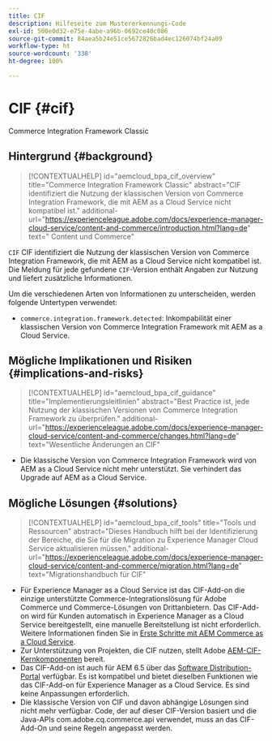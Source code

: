 ```yaml
---
title: CIF
description: Hilfeseite zum Mustererkennungs-Code
exl-id: 500e0d32-e75e-4abe-a96b-0692ce40c086
source-git-commit: 84aea5b24e51ce5672826bad4ec126074bf24a09
workflow-type: ht
source-wordcount: '338'
ht-degree: 100%

---
```


# CIF {#cif}

Commerce Integration Framework Classic

## Hintergrund {#background}

>[!CONTEXTUALHELP]
>id="aemcloud_bpa_cif_overview"
>title="Commerce Integration Framework Classic"
>abstract="CIF identifiziert die Nutzung der klassischen Version von Commerce Integration Framework, die mit AEM as a Cloud Service nicht kompatibel ist."
>additional-url="https://experienceleague.adobe.com/docs/experience-manager-cloud-service/content-and-commerce/introduction.html?lang=de" text=" Content und Commerce"

`CIF` CIF identifiziert die Nutzung der klassischen Version von Commerce Integration Framework, die mit AEM as a Cloud Service nicht kompatibel ist. Die Meldung für jede gefundene `CIF`-Version enthält Angaben zur Nutzung und liefert zusätzliche Informationen.

Um die verschiedenen Arten von Informationen zu unterscheiden, werden folgende Untertypen verwendet:

* `commerce.integration.framework.detected`: Inkompabilität einer klassischen Version von Commerce Integration Framework mit AEM as a Cloud Service.


## Mögliche Implikationen und Risiken {#implications-and-risks}

>[!CONTEXTUALHELP]
>id="aemcloud_bpa_cif_guidance"
>title="Implementierungsleitlinien"
>abstract="Best Practice ist, jede Nutzung der klassischen Versionen von Commerce Integration Framework zu überprüfen."
>additional-url="https://experienceleague.adobe.com/docs/experience-manager-cloud-service/content-and-commerce/changes.html?lang=de" text="Wesentliche Änderungen an CIF"

* Die klassische Version von Commerce Integration Framework wird von AEM as a Cloud Service nicht mehr unterstützt. Sie verhindert das Upgrade auf AEM as a Cloud Service.

## Mögliche Lösungen {#solutions}

>[!CONTEXTUALHELP]
>id="aemcloud_bpa_cif_tools"
>title="Tools und Ressourcen"
>abstract="Dieses Handbuch hilft bei der Identifizierung der Bereiche, die Sie für die Migration zu Experience Manager Cloud Service aktualisieren müssen."
>additional-url="https://experienceleague.adobe.com/docs/experience-manager-cloud-service/content-and-commerce/migration.html?lang=de" text="Migrationshandbuch für CIF"

* Für Experience Manager as a Cloud Service ist das CIF-Add-on die einzige unterstützte Commerce-Integrationslösung für Adobe Commerce und Commerce-Lösungen von Drittanbietern. Das CIF-Add-on wird für Kunden automatisch in Experience Manager as a Cloud Service bereitgestellt, eine manuelle Bereitstellung ist nicht erforderlich. Weitere Informationen finden Sie in [Erste Schritte mit AEM Commerce as a Cloud Service](https://experienceleague.adobe.com/docs/experience-manager-cloud-service/content-and-commerce/storefront/getting-started.html?lang=de).
* Zur Unterstützung von Projekten, die CIF nutzen, stellt Adobe [AEM-CIF-Kernkomponenten](https://github.com/adobe/aem-core-cif-components) bereit.
* Das CIF-Add-on ist auch für AEM 6.5 über das [Software Distribution-Portal](https://experience.adobe.com/#/downloads/content/software-distribution/en/aem.html) verfügbar. Es ist kompatibel und bietet dieselben Funktionen wie das CIF-Add-on für Experience Manager as a Cloud Service. Es sind keine Anpassungen erforderlich.
* Die klassische Version von CIF und davon abhängige Lösungen sind nicht mehr verfügbar. Code, der auf dieser CIF-Version basiert und die Java-APIs com.adobe.cq.commerce.api verwendet, muss an das CIF-Add-On und seine Regeln angepasst werden.
